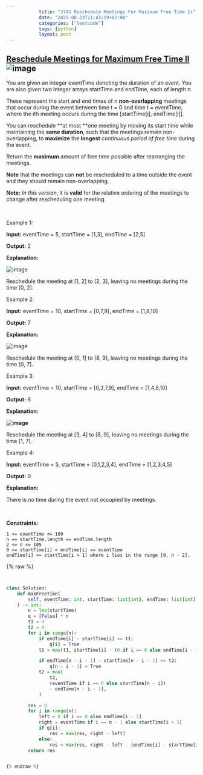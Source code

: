 ```yaml
---
            title: "3741 Reschedule Meetings For Maximum Free Time Ii"
            date: "2025-08-23T11:43:59+02:00"
            categories: ["leetcode"]
            tags: [python]
            layout: post
---
```

            
## [Reschedule Meetings for Maximum Free Time II](https://leetcode.com/problems/reschedule-meetings-for-maximum-free-time-ii) ![image](https://img.shields.io/badge/Difficulty-Medium-orange)

You are given an integer eventTime denoting the duration of an event. You are also given two integer arrays startTime and endTime, each of length n.

These represent the start and end times of n **non-overlapping** meetings that occur during the event between time t = 0 and time t = eventTime, where the ith meeting occurs during the time [startTime[i], endTime[i]].

You can reschedule **at most **one meeting by moving its start time while maintaining the **same duration**, such that the meetings remain non-overlapping, to **maximize** the **longest** *continuous period of free time* during the event.

Return the **maximum** amount of free time possible after rearranging the meetings.

**Note** that the meetings can **not** be rescheduled to a time outside the event and they should remain non-overlapping.

**Note:** *In this version*, it is **valid** for the relative ordering of the meetings to change after rescheduling one meeting.

 

Example 1:

**Input:** eventTime = 5, startTime = [1,3], endTime = [2,5]

**Output:** 2

**Explanation:**

![image](https://assets.leetcode.com/uploads/2024/12/22/example0_rescheduled.png)

Reschedule the meeting at [1, 2] to [2, 3], leaving no meetings during the time [0, 2].

Example 2:

**Input:** eventTime = 10, startTime = [0,7,9], endTime = [1,8,10]

**Output:** 7

**Explanation:**

![image](https://assets.leetcode.com/uploads/2024/12/22/rescheduled_example0.png)

Reschedule the meeting at [0, 1] to [8, 9], leaving no meetings during the time [0, 7].

Example 3:

**Input:** eventTime = 10, startTime = [0,3,7,9], endTime = [1,4,8,10]

**Output:** 6

**Explanation:**

**![image](https://assets.leetcode.com/uploads/2025/01/28/image3.png)**

Reschedule the meeting at [3, 4] to [8, 9], leaving no meetings during the time [1, 7].

Example 4:

**Input:** eventTime = 5, startTime = [0,1,2,3,4], endTime = [1,2,3,4,5]

**Output:** 0

**Explanation:**

There is no time during the event not occupied by meetings.

 

**Constraints:**

	1 <= eventTime <= 109
	n == startTime.length == endTime.length
	2 <= n <= 105
	0 <= startTime[i] < endTime[i] <= eventTime
	endTime[i] <= startTime[i + 1] where i lies in the range [0, n - 2].

{% raw %}


```python


class Solution:
    def maxFreeTime(
        self, eventTime: int, startTime: list[int], endTime: list[int]
    ) -> int:
        n = len(startTime)
        q = [False] * n
        t1 = 0
        t2 = 0
        for i in range(n):
            if endTime[i] - startTime[i] <= t1:
                q[i] = True
            t1 = max(t1, startTime[i] - (0 if i == 0 else endTime[i - 1]))

            if endTime[n - i - 1] - startTime[n - i - 1] <= t2:
                q[n - i - 1] = True
            t2 = max(
                t2,
                (eventTime if i == 0 else startTime[n - i])
                - endTime[n - i - 1],
            )

        res = 0
        for i in range(n):
            left = 0 if i == 0 else endTime[i - 1]
            right = eventTime if i == n - 1 else startTime[i + 1]
            if q[i]:
                res = max(res, right - left)
            else:
                res = max(res, right - left - (endTime[i] - startTime[i]))
        return res


{% endraw %}
```
